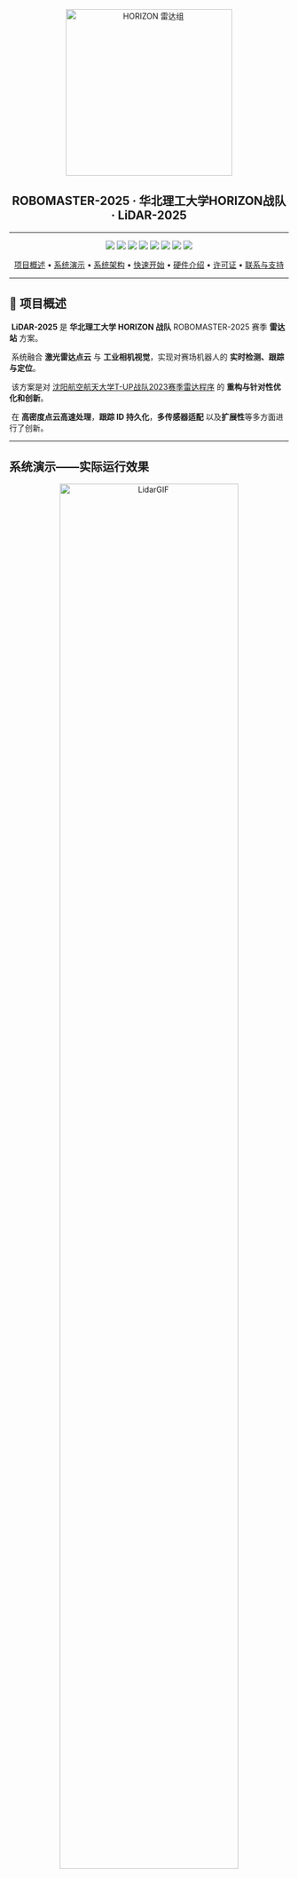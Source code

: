 <div align="center">
	<img src="Docs/NCUST-HORIZON-LiDAR.png" alt="HORIZON 雷达组" width="300"/>
</div>

<h2 align="center">ROBOMASTER-2025 · 华北理工大学HORIZON战队 · LiDAR-2025</h2>

---

<div align="center">
  <a href="LICENSE"><img src="https://img.shields.io/badge/License-GPL%203.0-blue.svg"></a>
  <a href="http://wiki.ros.org/noetic"><img src="https://img.shields.io/badge/ROS-Noetic-brightgreen.svg"></a>
  <a href="https://developer.nvidia.com/cuda-toolkit"><img src="https://img.shields.io/badge/CUDA-11.6%2B-green.svg"></a>
  <a href="https://developer.nvidia.com/tensorrt"><img src="https://img.shields.io/badge/TensorRT-8.5%2B-orange.svg"></a>
  <a href="https://opencv.org/"><img src="https://img.shields.io/badge/OpenCV-4.6.0-red.svg"></a>
  <a href="https://pointclouds.org/"><img src="https://img.shields.io/badge/PCL-1.10.0-purple.svg"></a>
  <img src="https://img.shields.io/badge/Build-Passing-brightgreen.svg">
  <img src="https://img.shields.io/badge/Platform-Ubuntu%2020.04-orange.svg">
</div>

<div align="center">
  <p>
    <a href="#overview">项目概述</a> •
    <a href="#demo">系统演示</a> •
    <a href="#pipeline">系统架构</a> •
    <a href="#quickstart">快速开始</a> •
    <a href="#hardware">硬件介绍</a> •
    <a href="#license">许可证</a> •
    <a href="#contact">联系与支持</a>
  </p>
</div>

---

## 📖 项目概述

​	**LiDAR-2025** 是 **华北理工大学 HORIZON 战队** ROBOMASTER-2025 赛季 **雷达站** 方案。

​	系统融合 **激光雷达点云** 与 **工业相机视觉**，实现对赛场机器人的 **实时检测、跟踪与定位**。

​	该方案是对 [沈阳航空航天大学T-UP战队2023赛季雷达程序](https://github.com/tup-robomaster/RM_Radar2023) 的 **重构与针对性优化和创新**。

​	在 **高密度点云高速处理**，**跟踪 ID 持久化**，**多传感器适配** 以及**扩展性**等多方面进行了创新。

---

##  系统演示——实际运行效果

<p align="center">
  <img src="Docs/LidarGIF.gif" alt="LidarGIF" width="80%"><br>
  <b>录制于 ROBOMASTER-2025 - 南部赛区 - 北京理工大学(珠海) - MindVision</b>
</p>


<p align="center">
  <img src="Docs/Hik-TEST.png" alt="LidarPNG" width="80%"><br>
  <b>HikVision 工业相机以及UART通信测试模块运行雷达站效果</b>
</p>

**[Bilibili效果展示视频](https://www.bilibili.com/video/BV1AWtgzREbX/?spm_id_from=333.337.search-card.all.click&vd_source=3c76eab145811dc6a99e9691ce7f2384)**

**Tips :**

​	**说明： 效果展示视频之所以卡顿是因为该视频在录制中由于设备负载较大被异常终止导致视频损坏，当时没能及时发现该问题，后续整理相关材料才发现视频损坏。尽管后续进行了一系列人为视频修复工作，但是效果仍然不佳，大量片段损坏、丢失或马赛克现象严重，所以只能对视频有效部分进行剪辑。**

​	**实际运行效果流畅，使用MindVision工业相机整体帧率在60帧左右，HikVision工业相机由于分辨率极高，整体帧率在10帧左右**。

---

## 系统架构——核心处理流水线

```mermaid
%%{init: {"themeVariables": {/* ROBOMASTER-2025-HORIZON-LiDAR-YaoYuzhuo-2025-8-19 */
    "fontSize": "10px",   
    "nodeSpacing": 20,   
    "rankSpacing": 25     
}}}%%

graph TB
    %% 定义样式
    classDef input fill:#4DB6AC,stroke:#00695C,stroke-width:2px,color:#fff,font-weight:bold
    classDef pre fill:#64B5F6,stroke:#1E88E5,stroke-width:2px,color:#fff,font-weight:bold
    classDef detect fill:#BA68C8,stroke:#6A1B9A,stroke-width:2px,color:#fff,font-weight:bold
    classDef fusion fill:#FFD54F,stroke:#F9A825,stroke-width:2px,color:#000,font-weight:bold
    classDef track fill:#FF8A65,stroke:#D84315,stroke-width:2px,color:#fff,font-weight:bold
    classDef output fill:#90A4AE,stroke:#37474F,stroke-width:2px,color:#fff,font-weight:bold

    %% 数据输入层
    subgraph 输入层
        A[激光雷达点云<br/>镭神-CH128X]
        C[工业相机图像<br/>HikVision/MindVision]
    end
    class A,C input

    %% 预处理层
    subgraph 预处理层
        B[点云预处理<br/>降采样 / 滤波]
        D[图像预处理<br/>去畸变 / 增强]
    end
    class B,D pre

    %% 检测层
    subgraph 检测层
        E[车辆检测器<br/>TRT-YOLOv5]
        F[ROI-装甲板检测器<br/>TRT-YOLOv5]
    end
    class E,F detect

    %% 融合层
    subgraph 融合层
        G[深度赋值<br/>点云投影]
        H[3D定位<br/>坐标变换]
    end
    class G,H fusion

    %% 跟踪层
    subgraph 跟踪层
        I[多目标跟踪<br/>ByteTracker<br/>DeepSORT]
        J[轨迹预测<br/>卡尔曼滤波]
    end
    class I,J track

    %% 输出层
    subgraph 输出层
        K[UART通信<br/>裁判系统对接]
        L[ROS发布<br/>位置信息]
        M[GUI显示<br/>实时监控]
    end
    class K,L,M output

    %% 数据流
    A --> B
    C --> D
    B --> G
    D --> E
    E --> F
    F --> G
    G --> H
    H --> I
    I --> J
    J --> K
    J --> L
    J --> M

```



</div>

---

## 硬件介绍

### 个人运算端配置
- **CPU**：Intel i9-12700H  
- **GPU**：NVIDIA RTX 3060  

### 支持的硬件设备

#### 工业相机
- 海康威视 (Hikvision) MV-CA 系列  
- 迈德威视 (Mindvision) MV 系列  
- **分辨率**：≥1280×1280  
- **接口**：USB3.0 / GigE  

<table>
  <tr>
    <td align="center">
      <img src="Docs/Hik-Camera.png" alt="Hik-Camera" width="125%"><br>
    </td>
    <td align="center">
      <img src="Docs/Camera.png" alt="Camera" width="125%"><br>
    </td>
  </tr>
</table>


#### 激光雷达

- 镭神-**CH128X**（主要测试设备）  
- Livox Avia（兼容）  
- Livox Mid-360
- Livox Mid-70
- Livox Mid-40
- Livox HAP
- Livox Horizon
- Velodyne HDL-64E 
- Unitree 4D LiDAR L1
- Ouster OS1-128

<p align="center">
  <img src="Docs/CH128X.png" alt="CH128X" width="70%"><br>
  <sub><i>镭神 CH128X1 激光雷达</i></sub>
</p>

---

## 🚀 快速开始

> **重要**: 在启动程序前，必须完成以下配置步骤

---

## 1️⃣ 环境准备

1. 系统：推荐 **Ubuntu 20.04 LTS**。
2. 必要依赖：

   * GCC ≥9.3
   * CUDA（11.6 或更高）、cuDNN （8.6.0+）、TensorRT（≥8.5）
   * ROS-noetic、PLC 1.10.0+、OpenCV 4.6、PCL 1.10、spdlog 1.8+、Eigen3 3.3、MKL
3. 驱动：安装 **Livox 雷达驱动**、**迈德威视相机驱动**、**海康威视相机驱动**
4. 配置参数：**相机标定参数与激光雷达与相机联合标定参数**——[src/radar2025/params/camera0.SJTU.yaml](src/radar2025/params/camera0.SJTU.yaml)
5. 话题配置：激光雷达**点云话题**接入——[src/radar2025/config.h](src/radar2025/config.h)
6. 硬件建议：GPU 显存 ≥6GB，内存 ≥16GB。

---

## 2️⃣ 项目获取与编译

1. clone 仓库（一定要带 `--recursive`）：

   ```bash
   git clone https://github.com/BreCaspian/ROBOMASTER-HORIZON-LiDAR-2025.git
   ```
2. 准备资源目录：

   * `models`：[YOLOv5 v6.0 导出的动态 onnx（车辆模型+装甲板模型）](https://github.com/tup-robomaster/RM_Radar2023/releases)。
   * `params`：相机内参、外参标定文件——[camera0.SJTU.yaml](src/radar2025/params/camera0.SJTU.yaml)。
   * `resources`：[上海交通大学-测试视频](https://github.com/tup-robomaster/RM_Radar2023/releases)。
3. 修改 `src/radar2023/CMakeLists.txt`，设置合适的 `CUDA_GEN_CODE` 对应显卡算力。

<div align="center">

|         GPU系列          | 架构代号 | 计算能力 |           CMake配置            |
| :----------------------: | :------: | :------: | :----------------------------: |
|      **GTX 10系列**      |  Pascal  |   6.1    |  `arch=compute_61,code=sm_61`  |
|   **Quadro P/Tesla P**   |  Pascal  |   6.0    |  `arch=compute_60,code=sm_60`  |
|      **Jetson TX2**      |  Pascal  |   6.2    |  `arch=compute_62,code=sm_62`  |
| **Tesla V100 / Titan V** |  Volta   |   7.0    |  `arch=compute_70,code=sm_70`  |
|  **Jetson Xavier / NX**  |  Volta   |   7.2    |  `arch=compute_72,code=sm_72`  |
|      **GTX 16系列**      |  Turing  |   7.5    |  `arch=compute_75,code=sm_75`  |
|      **RTX 20系列**      |  Turing  |   7.5    |  `arch=compute_75,code=sm_75`  |
|         **A100**         |  Ampere  |   8.0    |  `arch=compute_80,code=sm_80`  |
|      **RTX 30系列**      |  Ampere  |   8.6    |  `arch=compute_86,code=sm_86`  |
|     **Jetson Orin**      |  Ampere  |   8.7    |  `arch=compute_87,code=sm_87`  |
|      **RTX 40系列**      | Lovelace |   8.9    |  `arch=compute_89,code=sm_89`  |
|         **H100**         |  Hopper  |   9.0    |  `arch=compute_90,code=sm_90`  |
|   **H100 (PTX 8.0+)**    |  Hopper  |   9.0a   | `arch=compute_90a,code=sm_90a` |

</div>

```cmake
# 在CMakeLists.txt第30行修改
set(CUDA_GEN_CODE "-gencode arch=compute_86,code=sm_86")  # 示例：RTX 3060
```

**编译**：

```bash
source /opt/ros/noetic/setup.sh
source ~/intel/oneapi/setvars.sh   # 若启用MKL(可选)
catkin build
```

---

## 3️⃣ 首次运行

1. 为串口与雷达驱动赋予权限（如 `sudo chmod 666 /dev/ttyUSB*`）。

2. **启动激光雷达驱动发布点云话题（以CH128X激光雷达为例）**：
   
   ```bash
   source devel/setup.bash
   roslaunch lslidar_driver lslidar_ch128x1.launch
   ```
   
3. 点云 RViz 可视化 (可选)：

   ```bash
   rviz
   ```

   设置 **`Fixed Frame`** 为：

   ```
   CH128X
   ```

   添加显示项：

   ```
   Add -> By Topic -> PointCloud2（即 /cloudpoints）
   ```

4. **启动驱动和主程序**：

   ```bash
   source devel/setup.bash
   roslaunch radar2025 radar2025.launch
   ```

5. **初次运行**会自动将 ONNX 转换为 TensorRT engine，耗时约 1–10 分钟。

---

## 4️⃣ 相机与标定

1. 进入相机预览，按 **t** 调节曝光/增益。
2. 进入 **四点标定**：依次点击地图角点，按空格继续，按 **z** 撤回。
3. 标定完成后结果会保存至 `params` 目录。

---

## 5️⃣ 使用与调试

1. 主窗口可控制退出、录像，实时显示点云可视化+ByteTrack追踪+UART测试+车辆识别结果。
2. 标定不满意时，退出并重新标定，标定完成程序即完全启动，可以看见主程序GUI，Terminal中可以看见相关日志输出
3. 支持离线点云测试：

   ​	该功能需要保证camera0.SJTU.yaml中的参数与原开源方案相同并保存测试视频于 [src/radar2025/resources](src/radar2025/resources)

   ​	详见原开源方案关于离线点云使用介绍—— [沈阳航空航天大学T-UP战队2023赛季雷达程序](https://github.com/tup-robomaster/RM_Radar2023)

---

## 6️⃣ 可选功能

* **HikVision/MindVision 相机切换**：在  `config.h` 启用 #define USE_HIKVISION_CAMERA / #define USE_MINDVISION_CAMERA ，重新编译。
* **ByteTrack 跟踪**：在主程序GUI中点击启动按钮。
* **UART 测试**：在主程序GUI中点击启动按钮。
* **点云深度图背景分割**：在 `config.h` 启用 `UsePointCloudSepTarget`，重新编译。
* **DeepSort 跟踪**：在 `config.h` 启用 `UseDeepSort`，重新编译。

---

## 顺序总结

环境配置 → clone 仓库 → 放置模型与参数 → 修改 CMake/CUDA 设置 → 编译 → 启动雷达与主程序 → 初次 Engine 转换 → 相机调节与四点标定 → 主程序运行/调试 → （可选功能启用）

---

## 📁 项目结构

```
LiDAR-2025/
├── README.md                 # 项目说明与快速启动
├── LICENSE                   # 许可证
├── CHANGELOG.md              # 更新记录
├── CODE_OF_CONDUCT.md        # 贡献规范
├── Docs/                     # 文档与图片/演示资源
└── src/
    ├── CMakeLists.txt        # 顶层 CMake
    ├── ThirdParty/           # 第三方库、SDK、源码（cv_bridge, Json, MVS, MVSDK）
    └── radar2025/            # 主程序源码（ROS 包）
        ├── CMakeLists.txt
        ├── package.xml
        ├── config.h
        ├── main.cpp
        ├── Config/           # 运行配置（default.yaml 等）
        ├── launch/           # ROS 启动文件（.launch）
        ├── msg/              # 自定义 ROS 消息 (.msg)
        ├── params/           # 相机/映射等参数文件（.yaml/.json/.txt）
        ├── models/           # AI 模型（ONNX / Pt）
        ├── resources/        # 地图、图片等资源
        ├── logs/             # 运行日志
        ├── Record/           # 录制数据目录（视频等）
        ├── GUI/              # 简单 GUI 实现（GUI.cpp）
        ├── tools/            # 辅助工具（如离线点云发布）
        └── RadarClass/       # 核心模块（按功能划分）
            ├── ByteTracker/      # ByteTrack 多目标跟踪
            ├── DsTracker/        # DeepSort 跟踪实现
            ├── TRTInference/     # TensorRT 推理（Inference）
            ├── TRTGenerator/     # TensorRT 引擎生成工具
            ├── Camera/           # 相机驱动与录像
            ├── Radar/            # 雷达主控制模块
            ├── Detectors/        # 各类检测器（Car/Armor/Movement/...）
            ├── Location/         # 3D 定位 / 地图映射
            ├── PointCloudVisualizer/ # 点云可视化
            ├── UART/             # 串口通信（裁判/测试/交互）
            ├── Logger/           # 日志系统
            └── Common/           # 公共工具与算法
```

---

## 技术介绍



## 多目标跟踪系统

### ByteTracker核心算法原理
ByteTracker作为该方案多目标跟踪的核心算法，通过级联匹配策略和运动建模实现稳定跟踪。

相较于原方案DeepSORT跟踪算法，ByteTracker采用BYTE关联策略，同时处理高分数和低分数检测框，能够有效处理遮挡情况下的目标跟踪，减少ID切换频率，提供更稳定的跟踪结果并且无需额外的特征提取网络，仅几何运算，计算开销显著降低。

- **多级关联匹配策略**：
  ByteTracker采用三层级联匹配架构，将检测结果按置信度分层处理：
  
   **第一级匹配**：优先处理高置信度检测与已确认轨迹的关联，使用匈牙利算法基于 IoU 距离进行最优匹配，确保高质量目标的稳定跟踪。
   **第二级匹配**：将未匹配的已确认轨迹与低置信度检测进行匹配，降低 IoU 阈值以提高召回率，适用于目标被部分遮挡或检测器性能波动的情况。
   **第三级匹配**：处理剩余检测与丢失轨迹的关联，基于预测位置和 IoU 相似度尝试恢复轨迹，显著减少轨迹中断现象。
  
- **卡尔曼滤波运动建模**：
  采用经典8维状态向量描述目标状态：
  
  ​	位置分量：[x, y] - 边界框中心坐标
  
  ​	形状分量：[s, r] - 边界框尺度和宽高比
  
  ​	速度分量：[dx, dy, ds, dr] - 对应的变化速度
  
  假设为匀速直线运动模型（**从后续比赛中对追踪器的分析来看，该假设合理性有待进一步考量**）；状态转移矩阵为简单的线性模型，过程噪声协方差矩阵经过额外调优。

- **预测与更新机制**：

  基于运动模型预测下一帧的目标位置并结合检测结果修正预测，预测不确定性由协方差矩阵反映。


### ID持久化与轨迹恢复机制
- **轨迹生命周期管理**：
  轨迹被分为四种状态：New、Tracked、Lost 和 Removed 。
  
  新检测需连续多帧关联才能转为稳定轨迹。
  
  丢失轨迹进入缓冲区，保留一定时间以便恢复，减少ID切换，提升跟踪连续性。
  
- **轨迹恢复策略**：
  丢失轨迹基于卡尔曼滤波预测位置，并在时间窗口内尝试与新检测关联。成功匹配的轨迹恢复原有ID，特别适用于目标因遮挡或检测失败暂时消失的场景。

- **场景自适应优化**：
  支持动态参数调节，通过参数调优测试提供多种预设模式：
  
  ​	**高召回模式**：降低检测阈值，延长轨迹保留时间，适合需捕获所有目标的场景。
  ​	**高精度模式**：提高匹配阈值，减少误关联，适合精度要求高的应用。
  ​	**快速运动模式**：调整预测权重，依赖运动模型，适应高速移动目标。
  
  
<p align="center">
  <img src="Docs/Track.jpg" alt="Track" width="50%"><br>
  <sub><i>ByteTrack 轨迹可视化</i></sub>
</p>


## 不同场景的 ByteTracker 配置方案

### 通过测试提供若干个可直接使用的参数配置方案

### 高召回优先配置
必须尽可能跟踪所有目标，允许一定误报  

```yaml
track_thresh: 0.3       # 降低跟踪阈值，接受更多低置信度检测
high_thresh: 0.5        # 降低高置信度阈值，更容易创建新轨迹
match_thresh: 0.6       # 降低匹配阈值，更宽松的匹配策略
use_second_match: true  # 启用二次匹配，提高召回率
restore_tracks: true    # 启用轨迹恢复，减少ID切换
track_buffer: 40        # 增大跟踪缓冲区，延长轨迹保留时间
```

------

### 高精度优先配置

要求跟踪精确性，避免误报，允许漏检

```yaml
track_thresh: 0.6        # 提高跟踪阈值，只接受高置信度检测
high_thresh: 0.75        # 提高高置信度阈值，减少新轨迹的错误创建
match_thresh: 0.8        # 提高匹配阈值，更严格的匹配策略
use_second_match: false  # 禁用二次匹配，避免误匹配
fusion_weight: 0.8       # 提高融合权重，更依赖原始检测结果
track_buffer: 20         # 减小跟踪缓冲区，更快删除不确定轨迹
```

------

### 快速移动目标配置

目标移动速度快，帧间位置变化大

```yaml
match_thresh: 0.5         # 降低匹配阈值，适应大位移
use_kalman_filter: true   # 启用卡尔曼滤波器，预测快速运动
fusion_weight: 0.6        # 降低融合权重，更依赖预测结果
track_buffer: 45          # 增大跟踪缓冲区，避免目标ID频繁变化
frame_rate: 60            # 适应更高帧率（如果硬件支持）
```

------

### 拥挤场景配置

多目标密集，容易ID混淆

```yaml
high_thresh: 0.7        # 提高高置信度阈值，减少ID混淆
match_thresh: 0.8       # 提高匹配阈值，更严格匹配策略
use_second_match: true  # 启用二次匹配，解决密集场景的关联问题
restore_tracks: true    # 启用轨迹恢复，减少ID切换
track_buffer: 35        # 适度增大跟踪缓冲区，平衡ID稳定性和准确性
```

---



## 高性能点云处理

该模块是为HORIZON战队激光雷达-CH128X 专门设计的高密度点云高速处理模块，用于大量点云高速处理，满足实时点云到深度图的转换和处理。

以 i9-12700H 为例，最高可处理百万级点云，帧率维持在 10-15 帧左右。若升级硬件可进一步提升。

### 多线程并行架构
- **负载均衡分配策略**：
  使用工作窃取调度模型，将点云数据按空间维度划分为块，最多分配16个工作线程处理独立区域 (可按需增加上限提升处理能力) 。

  将点云数据按点数均匀分割成块，每个线程处理独立的数据块，采用高效的静态负载分配策略。
  
  每个线程生成局部深度图，最终合并到全局深度图，避免线程间竞争，提高并行效率。

### 自适应算法选择
- **密度感知处理策略**：
  对于小规模点云（<50,000点），采用单线程处理，避免线程开销。

  对于大规模点云（≥50,000点），启用多线程并行处理，将数据分块分配给工作线程，确保不同数据规模下的最优性能。
  
- **内存管理优化**：
  
  使用动态内存分配替代固定大小矩阵为动态矩阵，解决大规模点云的栈溢出问题。
  
  利用Eigen库的向量化运算，实现高效的3D到2D投影变换。

### SIMD 向量化加速  ——> （启用 MKL - 已预留 SIMD 优化接口   若启用该接口预计可提升 30%- 50% ）
---



## 实时点云可视化与调试

### 3D到2D投影可视化
- **多层坐标变换**：
  从激光雷达坐标系到相机坐标系，再到图像坐标系的坐标变换。

  通过外参矩阵 E_0 进行世界坐标到相机坐标转换，内参矩阵 K_0 完成透视投影，最后通过透视除法得到像素坐标。
  
- **深度信息色彩编码**：
  使用HSV色彩空间将深度值映射为色调（近为红，远为蓝紫），增强深度信息的直观性。支持动态调整深度范围，根据点云分布优化色彩映射。

### 高性能渲染与GUI
- **简单深度处理**：
  通过维护每个像素深度值，仅更新更近的点，确保正确的前后遮挡关系，提升投影准确性。

- **固定质量渲染**：
  使用固定点大小进行点云渲染，支持开关控制。

- **现代化GUI界面**：
  事件驱动的界面支持实时参数热更新，显示FPS等基础性能指标，支持轨迹可视化。

<p align="center">
  <img src="Docs/PointCloud.jpg" alt="PointCloud" width="80%"><br>
  <sub><i>GUI 与 点云可视化</i></sub>
</p>

---



## 模块化与硬件兼容

### 相机驱动统一接口
- **抽象层设计**：
  标准化的相机操作接口封装海康威视、迈德威视的SDK调用，上层代码与硬件实现解耦，支持即插即用。
  
  通过配置文件处理不同厂商相机的参数差异。

###   固定GPU配置
- **CUDA编译配置**：
  针对RTX3060优化的固定CUDA参数，支持compute_86架构。
  
- **TensorRT优化**：

  专门的GPU推理加速。

  

  **这里感谢沈阳航空航天大学T-UP战队2023赛季雷达程序原作者设计的[Yolov5 Tensorrt高性能推理加速模块](https://github.com/tup-robomaster/TRTInferenceForYolo/tree/cb985c57fe95e629d09e7fb03e93ff1ba99a108e)**

  这是一个非常值得大力探索的方向。

### 模块化架构
- **插件式设计**：
  各功能模块通过ROS消息解耦，支持独立开发和测试。
- **配置驱动**：
  通过编译时宏定义和运行时YAML配置控制功能开关。

---



## 测试框架

### UART通信测试
- **协议一致性验证**：
  测试框架生成符合 ROBOMASTER 0x0305 协议的测试数据包（含帧头、长度、CRC校验），验证系统响应正确性。
  
  压力测试模拟延迟、丢包等异常条件，确保高负载下的稳定性。
  
  **协议已于 ROBOMASTER 2025 超级对抗赛 前更改为最新协议**
<p align="center">
  <img src="Docs/UART-TEST.png" alt="Screenshot" width="45%"><br>
  <b>UART 通信测试</b>
</p>

---

## 后记

* 出于后续发展规划考虑，**本方案将不再继续维护和使用**。
* 若需要启用该方案，仅需更新为最新的 UART 通信协议。

### ⚠️ 模型依赖问题

从实际赛场表现来看，本方案对检测模型质量依赖严重，现有模型已不足以满足新赛场需求。
建议使用新的方法与数据集重新训练模型，以显著提升检测性能。

### 点云处理优化方向

本方案提出的高密度点云处理思路仍具有研究价值。
推荐尝试使用 Intel TBB 进一步优化并行架构，以在保证实时性的同时降低线程调度开销。

### 激光雷达与相机联合标定

推荐使用 [direct\_visual\_lidar\_calibration](https://github.com/koide3/direct_visual_lidar_calibration) 工具：

* 方法简单高效，操作友好
* 经多次实验验证，结果准确可靠

👉 目前正在撰写基于该工具的详细联合标定教程，后续将开源完整指导材料。
      如急需使用，可与我随时联系，或参考 [官方标定教程](https://koide3.github.io/direct_visual_lidar_calibration/)

**另外提供 :**

​	**[RoboMaster-Lidar-Lab](https://github.com/BreCaspian/RoboMaster-Lidar-Lab)**

​	 **[ROBOMASTER-2025 · 华北理工大学HORIZON战队 · LiDAR ROSBAG](https://github.com/BreCaspian/ROBOMASTER-2025-LiDAR-ROSBAG)**

​	**[ROBOMASTER-2025 · 华北理工大学HORIZON战队 · 能量机关超清视频](https://github.com/BreCaspian/ROBOMASTER-2025-Energy-Mechanism-Video)**	


---

## 📄 许可证

本项目采用 **GNU General Public License v3.0 (GPL 3.0)** - 详见 [LICENSE](LICENSE) 文件。

### 📋 您的义务

- **Copyleft保护**：基于本项目的衍生作品必须使用相同许可证

- **源码公开**：分发时必须提供源代码或提供获取源码的方式

- **许可证保留**：必须保留原始许可证和版权声明

- **修改声明**：必须明确标注对原始代码的修改

---

## 🤝 致谢

- [沈阳航空航天大学T-UP战队2023赛季雷达程序](https://github.com/tup-robomaster/RM_Radar2023)

---

## 📮 联系与支持

**技术问答 / 交流  / Bug反馈 / 功能建议**

- **QQ :** 1927166841
- **Email :** yaoyuzhuo6@gmail.com  
- **Bilibili频道**：[华北理工RM创新实验室](https://space.bilibili.com/481866846?spm_id_from=333.337.search-card.all.click)

---

<p align="center">华北理工大学 HORIZON 战队 ❤️ ，为 ROBOMASTER 社区贡献力量 🚀</p>



<p align="right">
  —— 2025 年 8 月 20 日
</p>
